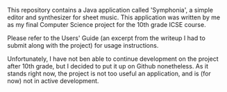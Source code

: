 This repository contains a Java application called 'Symphonia', a simple editor
and synthesizer for sheet music. This application was written by me as my final
Computer Science project for the 10th grade ICSE course.

Please refer to the Users' Guide (an excerpt from the writeup I had to submit
along with the project) for usage instructions.

Unfortunately, I have not ben able to continue development on the project after
10th grade, but I decided to put it up on Github nonetheless. As it stands right
now, the project is not too useful an application, and is (for now) not in
active development.
